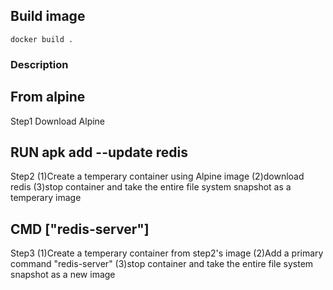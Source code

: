 ## Build image

```
docker build .
```

### Description

## From alpine

Step1 Download Alpine

## RUN apk add --update redis

Step2 (1)Create a temperary container using Alpine image (2)download redis (3)stop container and take the entire file system snapshot as a temperary image

## CMD ["redis-server"]

Step3 (1)Create a temperary container from step2's image (2)Add a primary command "redis-server" (3)stop container and take the entire file system snapshot as a new image
